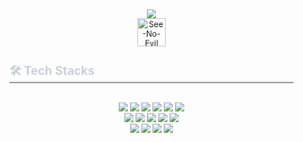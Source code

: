 <div align= "center">
    <img src="https://capsule-render.vercel.app/api?type=waving&color=0:ee9696,100:3aaad9&height=120&text=Behind%20the%20Code&animation=fadeIn&fontColor=ffffff&fontSize=40" />
</div>
<div align= "center">
    <img src="https://raw.githubusercontent.com/Tarikul-Islam-Anik/Animated-Fluent-Emojis/master/Emojis/Smilies/See-No-Evil%20Monkey.png" alt="See-No-Evil Monkey" width="50" height="50"/>
</div>
<div align= "left">
    <h2 style="border-bottom: 1px solid #21262d; color: #c9d1d9;"> 🛠️ Tech Stacks </h2> <br> 
    <div style="margin: 0 auto; text-align: center;" align= "center"> 
        <img src="https://img.shields.io/badge/C++-00599C?style=flat-square&logo=C%2B%2B&logoColor=white">
        <img src="https://img.shields.io/badge/C-A8B9CC?style=flat-square&logo=C&logoColor=white">
        <img src="https://img.shields.io/badge/C%23-239120?style=flat-square&logo=c-sharp&logoColor=white">
        <img src="https://img.shields.io/badge/Java-007396?style=flat-square&logo=Java&logoColor=white">
        <img src="https://img.shields.io/badge/MariaDB-003545?style=flat-square&logo=MariaDB&logoColor=white">
        <img src="https://img.shields.io/badge/Matlab-0076a8?style=flat-square&logo=Matlab&logoColor=white">
        <br/><img src="https://img.shields.io/badge/Javascript-F7DF1E?style=flat-square&logo=Javascript&logoColor=white">
        <img src="https://img.shields.io/badge/MySQL-4479A1?style=flat-square&logo=MySQL&logoColor=white">
        <img src="https://img.shields.io/badge/Python-3776AB?style=flat-square&logo=Python&logoColor=white">
        <img src="https://img.shields.io/badge/PyTorch-EE4C2C?style=flat-square&logo=PyTorch&logoColor=white">
        <img src="https://img.shields.io/badge/Notion-000000?style=flat-square&logo=Notion&logoColor=white">
        <br/><img src="https://img.shields.io/badge/SpringBoot-6DB33F?style=flat-square&logo=SpringBoot&logoColor=white">
        <img src="https://img.shields.io/badge/Slack-4A154B?style=flat-square&logo=Slack&logoColor=white">
        <img src="https://img.shields.io/badge/Vue.js-4FC08D?style=flat-square&logo=Vue.js&logoColor=white">
        <img src="https://img.shields.io/badge/Tensorflow-FF6F00?style=flat-square&logo=Tensorflow&logoColor=white">
    </div>
</div>
